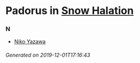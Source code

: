 # Padorus in [Snow Halation](https://myanimelist.net/anime/9930/Snow_Halation)

### N
* [Niko Yazawa](https://github.com/shadow578/Project-Padoru/blob/master/table-of-contents/characters/NikoYazawa.md)

###### Generated on 2019-12-01T17:16:43
